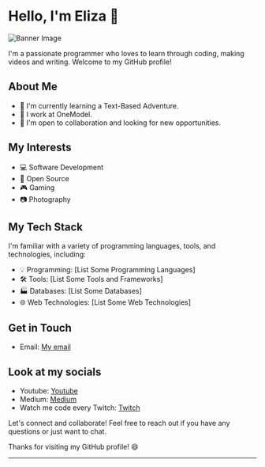 # Hello, I'm Eliza 👋

![Banner Image](https://github.com/Efury1/githubImages/blob/main/srteertrtyrtyrty%20(7).png)

I'm a passionate programmer who loves to learn through coding, making videos and writing. Welcome to my GitHub profile!

## About Me

- 🌱 I'm currently learning a Text-Based Adventure.
- 💼 I work at OneModel.
- 🤝 I'm open to collaboration and looking for new opportunities.

## My Interests

- 💻 Software Development
- 🚀 Open Source
- 🎮 Gaming
- 📷 Photography

## My Tech Stack

I'm familiar with a variety of programming languages, tools, and technologies, including:

- 💡 Programming: [List Some Programming Languages]
- 🛠️ Tools: [List Some Tools and Frameworks]
- 🏭 Databases: [List Some Databases]
- 🌐 Web Technologies: [List Some Web Technologies]

## Get in Touch

- Email: [My email](elizalikescode@gmail.com)

## Look at my socials 

- Youtube: [Youtube](https://www.youtube.com/channel/UCCwlIqh6VjXceir9BHMl_YQ)
- Medium: [Medium](https://medium.com/@girlchronicallyonline)
- Watch me code every Twitch: [Twitch](https://www.twitch.tv/girlchronicallyonline)


Let's connect and collaborate! Feel free to reach out if you have any questions or just want to chat.

Thanks for visiting my GitHub profile! 😄

  
  
_________________________________________

